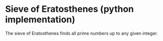# Sieve of Eratosthenes (python implementation)
The sieve of Eratosthenes finds all prime numbers up to any given integer.
